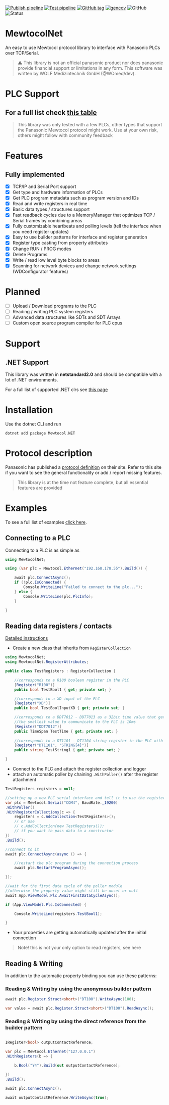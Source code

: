 [![Publish pipeline](https://github.com/WOmed/MewtocolNet/actions/workflows/publish-pipeline.yml/badge.svg)](https://github.com/WOmed/MewtocolNet/actions/workflows/publish-pipeline.yml)
[![Test pipeline](https://github.com/WOmed/MewtocolNet/actions/workflows/test-pipeline.yml/badge.svg)](https://github.com/WOmed/MewtocolNet/actions/workflows/test-pipeline.yml)
[![GitHub tag](https://img.shields.io/github/v/tag/WOmed/MewtocolNet?label=Package%20Version)](https://github.com/WOmed/MewtocolNet/pkgs/nuget/Mewtocol.NET)
[![gencov](../badges/Builds/TestResults/badge_combined_master.svg)](https://htmlpreview.github.io/?https://github.com/WOmed/MewtocolNet/blob/badges/Builds/TestResults/summary_master.html)
![GitHub](https://img.shields.io/github/license/WOmed/MewtocolNet?label=License)
![Status](https://img.shields.io/badge/Status-In%20dev-orange)

# MewtocolNet
An easy to use Mewtocol protocol library to interface with Panasonic PLCs over TCP/Serial.

> ⚠️ This library is not an official panasonic product nor does panasonic provide financial support or limitations in any form. 
> This software was written by WOLF Medizintechnik GmbH (@WOmed/dev).

# PLC Support

## For a full list check [this table](../master_auto_docs/plctypes.md)

> This library was only tested with a few PLCs, other types that support the Panasonic Mewtocol protocol might work. 
> Use at your own risk, others might follow with community feedback

# Features

## Fully implemented

- [x] TCP/IP and Serial Port support
- [x] Get type and hardware information of PLCs
- [x] Get PLC program metadata such as program version and IDs
- [x] Read and write registers in real time
- [x] Basic data types / structures support
- [x] Fast readback cycles due to a MemoryManager that optimizes TCP / Serial frames by combining areas
- [x] Fully customizable heartbeats and polling levels (tell the interface when you need register updates)
- [x] Easy to use builder patterns for interface and register generation 
- [x] Register type casting from property attributes
- [x] Change RUN / PROG modes
- [x] Delete Programs
- [x] Write / read low level byte blocks to areas
- [x] Scanning for network devices and change network settings (WDConfigurator features)

# Planned

- [ ] Upload / Download programs to the PLC
- [ ] Reading / writing PLC system registers
- [ ] Advanced data structures like SDTs and SDT Arrays
- [ ] Custom open source program compiler for PLC cpus

# Support

## .NET Support

This library was written in **netstandard2.0** and should be compatible with a lot of .NET environments.

For a full list of supported .NET clrs see [this page](https://docs.microsoft.com/de-de/dotnet/standard/net-standard?tabs=net-standard-2-0#select-net-standard-version)

# Installation

Use the dotnet CLI and run 
```Shell
dotnet add package Mewtocol.NET
```

# Protocol description

Panasonic has published a [protocol definition](https://mediap.industry.panasonic.eu/assets/custom-upload/Factory%20&%20Automation/PLC/Manuals/mn_all_plcs_mewtocol_user_pidsx_en.pdf) on their site.
Refer to this site if you want to see the general functionality or add / report missing features.

> This library is at the time not feature complete, but all essential features are provided

# Examples

To see a full list of examples [click here](/Examples).

## Connecting to a PLC 

Connecting to a PLC is as simple as 

```C#
using MewtocolNet;

using (var plc = Mewtocol.Ethernet("192.168.178.55").Build()) {

    await plc.ConnectAsync();
    if (!plc.IsConnected) {
        Console.WriteLine("Failed to connect to the plc...");
    } else {
        Console.WriteLine(plc.PlcInfo);
    }

}
```

## Reading data registers / contacts

[Detailed instructions](https://github.com/WOmed/MewtocolNet/wiki/Attribute-handled-reading)

- Create a new class that inherits from `RegisterCollection`

```C#
using MewtocolNet;
using MewtocolNet.RegisterAttributes;

public class TestRegisters : RegisterCollection {

    //corresponds to a R100 boolean register in the PLC
    [Register("R100")]
    public bool TestBool1 { get; private set; }

    //corresponds to a XD input of the PLC
    [Register("XD")]
    public bool TestBoolInputXD { get; private set; } 

    //corresponds to a DDT7012 - DDT7013 as a 32bit time value that gets parsed as a timespan (TIME)
    //the smallest value to communicate to the PLC is 10ms
    [Register("DDT7012")]
    public TimeSpan TestTime { get; private set; }  
    
    //corresponds to a DT1101 - DT1104 string register in the PLC with (STRING[4])
    [Register("DT1101", "STRING[4]")]
    public string TestString1 { get; private set; }

}
```

- Connect to the PLC and attach the register collection and logger
- attach an automatic poller by chaining `.WithPoller()` after the register attachment

```C#
TestRegisters registers = null;

//setting up a new PLC serial interface and tell it to use the register collection
var plc = Mewtocol.Serial("COM4", BaudRate._19200)
.WithPoller()
.WithRegisterCollections(c => {
    registers = c.AddCollection<TestRegisters>();
    // or use
    // c.AddCollection(new TestRegisters());
    // if you want to pass data to a constructor
})
.Build();

//connect to it
await plc.ConnectAsync(async () => {

    //restart the plc program during the connection process
    await plc.RestartProgramAsync();

});

//wait for the first data cycle of the poller module
//otherwise the property value might still be unset or null
await App.ViewModel.Plc.AwaitFirstDataCycleAsync();

if (App.ViewModel.Plc.IsConnected) {

    Console.WriteLine(registers.TestBool1);

}

```
- Your properties are getting automatically updated after the initial connection

> Note! this is not your only option to read registers, see here

## Reading & Writing

In addition to the automatic property binding you can use these patterns:

### Reading & Writing by using the anonymous builder pattern

```C#
await plc.Register.Struct<short>("DT100").WriteAsync(100);

var value = await plc.Register.Struct<short>("DT100").ReadAsync();
```
### Reading & Writing by using the direct reference from the builder pattern

```C#

IRegister<bool> outputContactReference;

var plc = Mewtocol.Ethernet("127.0.0.1")
.WithRegisters(b => {

    b.Bool("Y4").Build(out outputContactReference);

})
.Build();

await plc.ConnectAsync();

await outputContactReference.WriteAsync(true);
```
